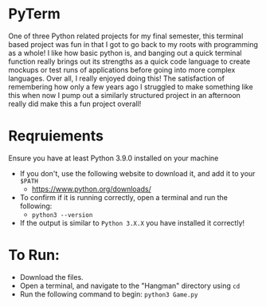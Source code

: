 # PyTerm
One of three Python related projects for my final semester, this terminal based project was fun in that I got to go back to my roots with programming as a whole! I like how basic python is, and banging out a quick terminal function really brings out its strengths as a quick code language to create mockups or test runs of applications before going into more complex languages. Over all, I really enjoyed doing this! The satisfaction of remembering how only a few years ago I struggled to make something like this when now I pump out a similarly structured project in an afternoon really did make this a fun project overall!

# Reqruiements
Ensure you have at least Python 3.9.0 installed on your machine
- If you don't, use the following website to download it, and add it to your `$PATH`
  - https://www.python.org/downloads/
- To confirm if it is running correctly, open a terminal and run the following:
  - `python3 --version`
- If the output is similar to `Python 3.X.X` you have installed it correctly!

# To Run:
- Download the files. 
- Open a terminal, and navigate to the "Hangman" directory using `cd`
- Run the following command to begin:
`python3 Game.py`
